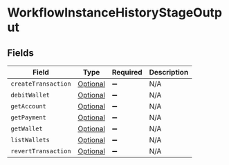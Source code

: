 # WorkflowInstanceHistoryStageOutput


## Fields

| Field                                                                                                 | Type                                                                                                  | Required                                                                                              | Description                                                                                           |
| ----------------------------------------------------------------------------------------------------- | ----------------------------------------------------------------------------------------------------- | ----------------------------------------------------------------------------------------------------- | ----------------------------------------------------------------------------------------------------- |
| `createTransaction`                                                                                   | [Optional<ActivityCreateTransactionOutput>](../../models/shared/ActivityCreateTransactionOutput.md)   | :heavy_minus_sign:                                                                                    | N/A                                                                                                   |
| `debitWallet`                                                                                         | [Optional<ActivityDebitWalletOutput>](../../models/shared/ActivityDebitWalletOutput.md)               | :heavy_minus_sign:                                                                                    | N/A                                                                                                   |
| `getAccount`                                                                                          | [Optional<ActivityGetAccountOutput>](../../models/shared/ActivityGetAccountOutput.md)                 | :heavy_minus_sign:                                                                                    | N/A                                                                                                   |
| `getPayment`                                                                                          | [Optional<ActivityGetPaymentOutput>](../../models/shared/ActivityGetPaymentOutput.md)                 | :heavy_minus_sign:                                                                                    | N/A                                                                                                   |
| `getWallet`                                                                                           | [Optional<ActivityGetWalletOutput>](../../models/shared/ActivityGetWalletOutput.md)                   | :heavy_minus_sign:                                                                                    | N/A                                                                                                   |
| `listWallets`                                                                                         | [Optional<OrchestrationListWalletsResponse>](../../models/shared/OrchestrationListWalletsResponse.md) | :heavy_minus_sign:                                                                                    | N/A                                                                                                   |
| `revertTransaction`                                                                                   | [Optional<ActivityRevertTransactionOutput>](../../models/shared/ActivityRevertTransactionOutput.md)   | :heavy_minus_sign:                                                                                    | N/A                                                                                                   |